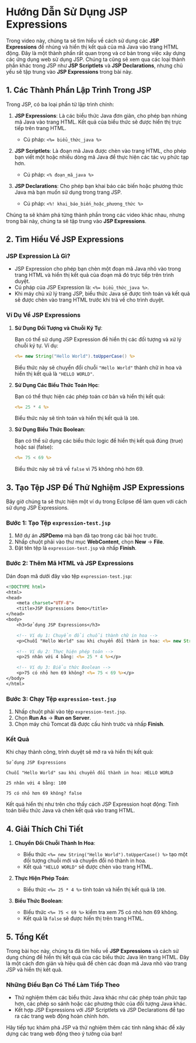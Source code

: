# Hướng Dẫn Sử Dụng JSP Expressions

Trong video này, chúng ta sẽ tìm hiểu về cách sử dụng các **JSP Expressions** để nhúng và hiển thị kết quả của mã Java vào trang HTML động. Đây là một thành phần rất quan trọng và cơ bản trong việc xây dựng các ứng dụng web sử dụng JSP. Chúng ta cũng sẽ xem qua các loại thành phần khác trong JSP như **JSP Scriptlets** và **JSP Declarations**, nhưng chủ yếu sẽ tập trung vào **JSP Expressions** trong bài này.

## 1. Các Thành Phần Lập Trình Trong JSP

Trong JSP, có ba loại phần tử lập trình chính:

1. **JSP Expressions**: Là các biểu thức Java đơn giản, cho phép bạn nhúng mã Java vào trang HTML. Kết quả của biểu thức sẽ được hiển thị trực tiếp trên trang HTML.
   
   - Cú pháp: `<%= biểu_thức_java %>`

2. **JSP Scriptlets**: Là đoạn mã Java được chèn vào trang HTML, cho phép bạn viết một hoặc nhiều dòng mã Java để thực hiện các tác vụ phức tạp hơn.

   - Cú pháp: `<% đoạn_mã_java %>`

3. **JSP Declarations**: Cho phép bạn khai báo các biến hoặc phương thức Java mà bạn muốn sử dụng trong trang JSP.

   - Cú pháp: `<%! khai_báo_biến_hoặc_phương_thức %>`

Chúng ta sẽ khám phá từng thành phần trong các video khác nhau, nhưng trong bài này, chúng ta sẽ tập trung vào **JSP Expressions**.

## 2. Tìm Hiểu Về JSP Expressions

### JSP Expression Là Gì?

- JSP Expression cho phép bạn chèn một đoạn mã Java nhỏ vào trong trang HTML và hiển thị kết quả của đoạn mã đó trực tiếp trên trình duyệt.
- Cú pháp của JSP Expression là: `<%= biểu_thức_java %>`.
- Khi máy chủ xử lý trang JSP, biểu thức Java sẽ được tính toán và kết quả sẽ được chèn vào trang HTML trước khi trả về cho trình duyệt.

### Ví Dụ Về JSP Expressions

1. **Sử Dụng Đối Tượng và Chuỗi Ký Tự**: 

   Bạn có thể sử dụng JSP Expression để hiển thị các đối tượng và xử lý chuỗi ký tự. Ví dụ:

   ```jsp
   <%= new String("Hello World").toUpperCase() %>
   ```

   Biểu thức này sẽ chuyển đổi chuỗi `"Hello World"` thành chữ in hoa và hiển thị kết quả là `"HELLO WORLD"`.

2. **Sử Dụng Các Biểu Thức Toán Học**:

   Bạn có thể thực hiện các phép toán cơ bản và hiển thị kết quả:

   ```jsp
   <%= 25 * 4 %>
   ```

   Biểu thức này sẽ tính toán và hiển thị kết quả là `100`.

3. **Sử Dụng Biểu Thức Boolean**:

   Bạn có thể sử dụng các biểu thức logic để hiển thị kết quả đúng (true) hoặc sai (false):

   ```jsp
   <%= 75 < 69 %>
   ```

   Biểu thức này sẽ trả về `false` vì 75 không nhỏ hơn 69.

## 3. Tạo Tệp JSP Để Thử Nghiệm JSP Expressions

Bây giờ chúng ta sẽ thực hiện một ví dụ trong Eclipse để làm quen với cách sử dụng JSP Expressions.

### Bước 1: Tạo Tệp `expression-test.jsp`

1. Mở dự án **JSPDemo** mà bạn đã tạo trong các bài học trước.
2. Nhấp chuột phải vào thư mục **WebContent**, chọn **New** -> **File**.
3. Đặt tên tệp là `expression-test.jsp` và nhấp **Finish**.

### Bước 2: Thêm Mã HTML và JSP Expressions

Dán đoạn mã dưới đây vào tệp `expression-test.jsp`:

```jsp
<!DOCTYPE html>
<html>
<head>
    <meta charset="UTF-8">
    <title>JSP Expressions Demo</title>
</head>
<body>
    <h3>Sử dụng JSP Expressions</h3>

    <!-- Ví dụ 1: Chuyển đổi chuỗi thành chữ in hoa -->
    <p>Chuỗi "Hello World" sau khi chuyển đổi thành in hoa: <%= new String("Hello World").toUpperCase() %></p>

    <!-- Ví dụ 2: Thực hiện phép toán -->
    <p>25 nhân với 4 bằng: <%= 25 * 4 %></p>

    <!-- Ví dụ 3: Biểu thức Boolean -->
    <p>75 có nhỏ hơn 69 không? <%= 75 < 69 %></p>
</body>
</html>
```

### Bước 3: Chạy Tệp `expression-test.jsp`

1. Nhấp chuột phải vào tệp `expression-test.jsp`.
2. Chọn **Run As** -> **Run on Server**.
3. Chọn máy chủ Tomcat đã được cấu hình trước và nhấp **Finish**.

### Kết Quả

Khi chạy thành công, trình duyệt sẽ mở ra và hiển thị kết quả:

```
Sử dụng JSP Expressions

Chuỗi "Hello World" sau khi chuyển đổi thành in hoa: HELLO WORLD

25 nhân với 4 bằng: 100

75 có nhỏ hơn 69 không? false
```

Kết quả hiển thị như trên cho thấy cách JSP Expression hoạt động: Tính toán biểu thức Java và chèn kết quả vào trang HTML.

## 4. Giải Thích Chi Tiết

1. **Chuyển Đổi Chuỗi Thành In Hoa**:

   - Biểu thức `<%= new String("Hello World").toUpperCase() %>` tạo một đối tượng chuỗi mới và chuyển đổi nó thành in hoa.
   - Kết quả `"HELLO WORLD"` sẽ được chèn vào trang HTML.

2. **Thực Hiện Phép Toán**:

   - Biểu thức `<%= 25 * 4 %>` tính toán và hiển thị kết quả là `100`.

3. **Biểu Thức Boolean**:

   - Biểu thức `<%= 75 < 69 %>` kiểm tra xem 75 có nhỏ hơn 69 không.
   - Kết quả là `false` sẽ được hiển thị trên trang HTML.

## 5. Tổng Kết

Trong bài học này, chúng ta đã tìm hiểu về **JSP Expressions** và cách sử dụng chúng để hiển thị kết quả của các biểu thức Java lên trang HTML. Đây là một cách đơn giản và hiệu quả để chèn các đoạn mã Java nhỏ vào trang JSP và hiển thị kết quả.

### Những Điều Bạn Có Thể Làm Tiếp Theo

- Thử nghiệm thêm các biểu thức Java khác như các phép toán phức tạp hơn, các phép so sánh hoặc các phương thức của đối tượng Java khác.
- Kết hợp JSP Expressions với JSP Scriptlets và JSP Declarations để tạo ra các trang web động hoàn chỉnh hơn.

Hãy tiếp tục khám phá JSP và thử nghiệm thêm các tính năng khác để xây dựng các trang web động theo ý tưởng của bạn!
